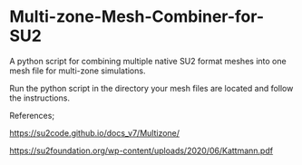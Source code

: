 # Multi-zone-Mesh-Combiner-for-SU2
A python script for combining multiple native SU2 format meshes into one mesh file for multi-zone simulations.

Run the python script in the directory your mesh files are located and follow the instructions.

References;

https://su2code.github.io/docs_v7/Multizone/

https://su2foundation.org/wp-content/uploads/2020/06/Kattmann.pdf 
